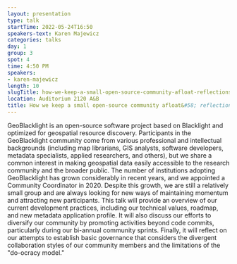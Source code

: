 ```yaml
---
layout: presentation
type: talk
startTime: 2022-05-24T16:50
speakers-text: Karen Majewicz
categories: talks
day: 1
group: 3
spot: 4
time: 4:50 PM
speakers:
- karen-majewicz
length: 10
slugTitle: how-we-keep-a-small-open-source-community-afloat-reflections-on-geoblacklight
location: Auditorium 2120 A&B
title: How we keep a small open-source community afloat&#58; reflections on GeoBlacklight
---
```

GeoBlacklight is an open-source software project based on Blacklight and optimized for geospatial resource discovery. Participants in the GeoBlacklight community come from various professional and intellectual backgrounds (including map librarians, GIS analysts, software developers, metadata specialists, applied researchers, and others), but we share a common interest in making geospatial data easily accessible to the research community and the broader public. The number of institutions adopting GeoBlacklight has grown considerably in recent years, and we appointed a Community Coordinator in 2020. Despite this growth, we are still a relatively small group and are always looking for new ways of maintaining momentum and attracting new participants. This talk will provide an overview of our current development practices, including our technical values, roadmap, and new metadata application profile. It will also discuss our efforts to diversify our community by promoting activities beyond code commits, particularly during our bi-annual community sprints. Finally, it will reflect on our attempts to establish basic governance that considers the divergent collaboration styles of our community members and the limitations of the "do-ocracy model."
